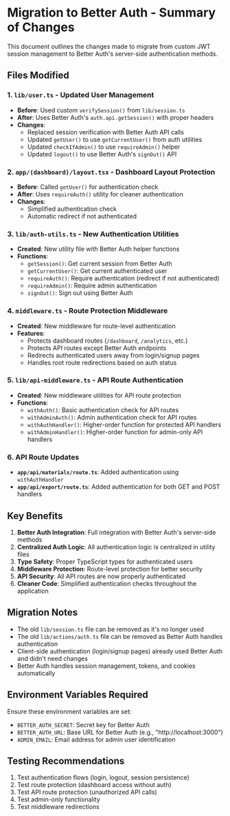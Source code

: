 # Migration to Better Auth - Summary of Changes

This document outlines the changes made to migrate from custom JWT session management to Better Auth's server-side authentication methods.

## Files Modified

### 1. `lib/user.ts` - Updated User Management
- **Before**: Used custom `verifySession()` from `lib/session.ts`
- **After**: Uses Better Auth's `auth.api.getSession()` with proper headers
- **Changes**:
  - Replaced session verification with Better Auth API calls
  - Updated `getUser()` to use `getCurrentUser()` from auth utilities
  - Updated `checkIfAdmin()` to use `requireAdmin()` helper
  - Updated `logout()` to use Better Auth's `signOut()` API

### 2. `app/(dashboard)/layout.tsx` - Dashboard Layout Protection
- **Before**: Called `getUser()` for authentication check
- **After**: Uses `requireAuth()` utility for cleaner authentication
- **Changes**:
  - Simplified authentication check
  - Automatic redirect if not authenticated

### 3. `lib/auth-utils.ts` - New Authentication Utilities
- **Created**: New utility file with Better Auth helper functions
- **Functions**:
  - `getSession()`: Get current session from Better Auth
  - `getCurrentUser()`: Get current authenticated user
  - `requireAuth()`: Require authentication (redirect if not authenticated)
  - `requireAdmin()`: Require admin authentication
  - `signOut()`: Sign out using Better Auth

### 4. `middleware.ts` - Route Protection Middleware
- **Created**: New middleware for route-level authentication
- **Features**:
  - Protects dashboard routes (`/dashboard`, `/analytics`, etc.)
  - Protects API routes except Better Auth endpoints
  - Redirects authenticated users away from login/signup pages
  - Handles root route redirections based on auth status

### 5. `lib/api-middleware.ts` - API Route Authentication
- **Created**: New middleware utilities for API route protection
- **Functions**:
  - `withAuth()`: Basic authentication check for API routes
  - `withAdminAuth()`: Admin authentication check for API routes
  - `withAuthHandler()`: Higher-order function for protected API handlers
  - `withAdminHandler()`: Higher-order function for admin-only API handlers

### 6. API Route Updates
- **`app/api/materials/route.ts`**: Added authentication using `withAuthHandler`
- **`app/api/export/route.ts`**: Added authentication for both GET and POST handlers

## Key Benefits

1. **Better Auth Integration**: Full integration with Better Auth's server-side methods
2. **Centralized Auth Logic**: All authentication logic is centralized in utility files
3. **Type Safety**: Proper TypeScript types for authenticated users
4. **Middleware Protection**: Route-level protection for better security
5. **API Security**: All API routes are now properly authenticated
6. **Cleaner Code**: Simplified authentication checks throughout the application

## Migration Notes

- The old `lib/session.ts` file can be removed as it's no longer used
- The old `lib/actions/auth.ts` file can be removed as Better Auth handles authentication
- Client-side authentication (login/signup pages) already used Better Auth and didn't need changes
- Better Auth handles session management, tokens, and cookies automatically

## Environment Variables Required

Ensure these environment variables are set:
- `BETTER_AUTH_SECRET`: Secret key for Better Auth
- `BETTER_AUTH_URL`: Base URL for Better Auth (e.g., "http://localhost:3000")
- `ADMIN_EMAIL`: Email address for admin user identification

## Testing Recommendations

1. Test authentication flows (login, logout, session persistence)
2. Test route protection (dashboard access without auth)
3. Test API route protection (unauthorized API calls)
4. Test admin-only functionality
5. Test middleware redirections
